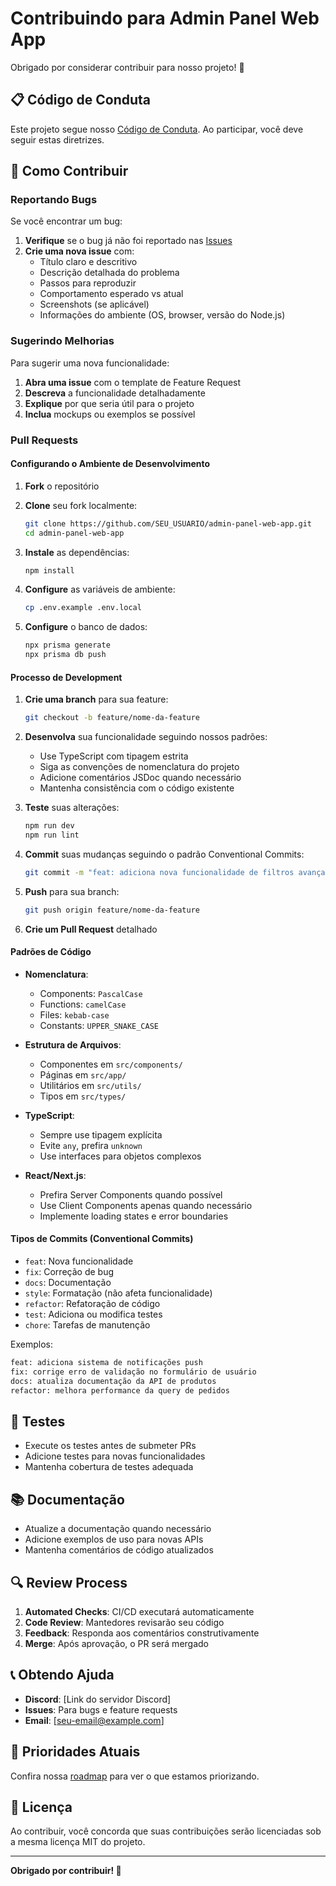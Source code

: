 # Contribuindo para Admin Panel Web App

Obrigado por considerar contribuir para nosso projeto! 🎉

## 📋 Código de Conduta

Este projeto segue nosso [Código de Conduta](CODE_OF_CONDUCT.md). Ao participar, você deve seguir estas diretrizes.

## 🚀 Como Contribuir

### Reportando Bugs

Se você encontrar um bug:

1. **Verifique** se o bug já não foi reportado nas [Issues](https://github.com/leonardodavinci2049/admin-panel-web-app/issues)
2. **Crie uma nova issue** com:
   - Título claro e descritivo
   - Descrição detalhada do problema
   - Passos para reproduzir
   - Comportamento esperado vs atual
   - Screenshots (se aplicável)
   - Informações do ambiente (OS, browser, versão do Node.js)

### Sugerindo Melhorias

Para sugerir uma nova funcionalidade:

1. **Abra uma issue** com o template de Feature Request
2. **Descreva** a funcionalidade detalhadamente
3. **Explique** por que seria útil para o projeto
4. **Inclua** mockups ou exemplos se possível

### Pull Requests

#### Configurando o Ambiente de Desenvolvimento

1. **Fork** o repositório
2. **Clone** seu fork localmente:

   ```bash
   git clone https://github.com/SEU_USUARIO/admin-panel-web-app.git
   cd admin-panel-web-app
   ```

3. **Instale** as dependências:

   ```bash
   npm install
   ```

4. **Configure** as variáveis de ambiente:

   ```bash
   cp .env.example .env.local
   ```

5. **Configure** o banco de dados:
   ```bash
   npx prisma generate
   npx prisma db push
   ```

#### Processo de Development

1. **Crie uma branch** para sua feature:

   ```bash
   git checkout -b feature/nome-da-feature
   ```

2. **Desenvolva** sua funcionalidade seguindo nossos padrões:
   - Use TypeScript com tipagem estrita
   - Siga as convenções de nomenclatura do projeto
   - Adicione comentários JSDoc quando necessário
   - Mantenha consistência com o código existente

3. **Teste** suas alterações:

   ```bash
   npm run dev
   npm run lint
   ```

4. **Commit** suas mudanças seguindo o padrão Conventional Commits:

   ```bash
   git commit -m "feat: adiciona nova funcionalidade de filtros avançados"
   ```

5. **Push** para sua branch:

   ```bash
   git push origin feature/nome-da-feature
   ```

6. **Crie um Pull Request** detalhado

#### Padrões de Código

- **Nomenclatura**:
  - Components: `PascalCase`
  - Functions: `camelCase`
  - Files: `kebab-case`
  - Constants: `UPPER_SNAKE_CASE`

- **Estrutura de Arquivos**:
  - Componentes em `src/components/`
  - Páginas em `src/app/`
  - Utilitários em `src/utils/`
  - Tipos em `src/types/`

- **TypeScript**:
  - Sempre use tipagem explícita
  - Evite `any`, prefira `unknown`
  - Use interfaces para objetos complexos

- **React/Next.js**:
  - Prefira Server Components quando possível
  - Use Client Components apenas quando necessário
  - Implemente loading states e error boundaries

#### Tipos de Commits (Conventional Commits)

- `feat`: Nova funcionalidade
- `fix`: Correção de bug
- `docs`: Documentação
- `style`: Formatação (não afeta funcionalidade)
- `refactor`: Refatoração de código
- `test`: Adiciona ou modifica testes
- `chore`: Tarefas de manutenção

Exemplos:

```bash
feat: adiciona sistema de notificações push
fix: corrige erro de validação no formulário de usuário
docs: atualiza documentação da API de produtos
refactor: melhora performance da query de pedidos
```

## 🧪 Testes

- Execute os testes antes de submeter PRs
- Adicione testes para novas funcionalidades
- Mantenha cobertura de testes adequada

## 📚 Documentação

- Atualize a documentação quando necessário
- Adicione exemplos de uso para novas APIs
- Mantenha comentários de código atualizados

## 🔍 Review Process

1. **Automated Checks**: CI/CD executará automaticamente
2. **Code Review**: Mantedores revisarão seu código
3. **Feedback**: Responda aos comentários construtivamente
4. **Merge**: Após aprovação, o PR será mergado

## 📞 Obtendo Ajuda

- **Discord**: [Link do servidor Discord]
- **Issues**: Para bugs e feature requests
- **Email**: [seu-email@example.com]

## 🎯 Prioridades Atuais

Confira nossa [roadmap](https://github.com/leonardodavinci2049/admin-panel-web-app/projects) para ver o que estamos priorizando.

## 📝 Licença

Ao contribuir, você concorda que suas contribuições serão licenciadas sob a mesma licença MIT do projeto.

---

**Obrigado por contribuir! 🙏**
